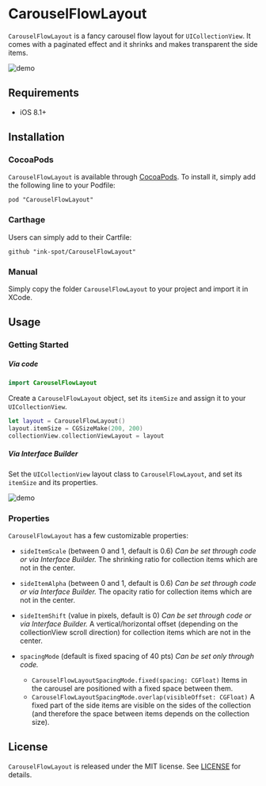 CarouselFlowLayout
===============

`CarouselFlowLayout` is a fancy carousel flow layout for `UICollectionView`. It comes with a paginated effect and it shrinks and makes transparent the side items.

![demo](images/demo.gif)

## Requirements

- iOS 8.1+

## Installation

### CocoaPods

`CarouselFlowLayout` is available through [CocoaPods](http://cocoapods.org). To install
it, simply add the following line to your Podfile:

```
pod "CarouselFlowLayout"
```

### Carthage

Users can simply add to their Cartfile:

```
github "ink-spot/CarouselFlowLayout"
```

### Manual

Simply copy the folder `CarouselFlowLayout` to your project and import it in XCode.

## Usage

### Getting Started

##### Via code

```swift
import CarouselFlowLayout
```

Create a `CarouselFlowLayout` object, set its `itemSize` and assign it to your `UICollectionView`.

```swift
let layout = CarouselFlowLayout()
layout.itemSize = CGSizeMake(200, 200)
collectionView.collectionViewLayout = layout
```

##### Via Interface Builder

Set the `UICollectionView` layout class to `CarouselFlowLayout`, and set its `itemSize` and its properties.

![demo](images/ib_settings.png)

### Properties

`CarouselFlowLayout` has a few customizable properties:

* `sideItemScale` (between 0 and 1, default is 0.6)
*Can be set through code or via Interface Builder.*
The shrinking ratio for collection items which are not in the center.

* `sideItemAlpha` (between 0 and 1, default is 0.6)
*Can be set through code or via Interface Builder.*
The opacity ratio for collection items which are not in the center.

* `sideItemShift` (value in pixels, default is 0)
*Can be set through code or via Interface Builder.*
A vertical/horizontal offset (depending on the collectionView scroll direction) for collection items which are not in the center.

* `spacingMode` (default is fixed spacing of 40 pts)
*Can be set only through code.*
  * `CarouselFlowLayoutSpacingMode.fixed(spacing: CGFloat)`
Items in the carousel are positioned with a fixed space between them.
  * `CarouselFlowLayoutSpacingMode.overlap(visibleOffset: CGFloat)`
A fixed part of the side items are visible on the sides of the collection (and therefore the space between items depends on the collection size).


## License

`CarouselFlowLayout` is released under the MIT license.
See [LICENSE](./LICENSE) for details.
